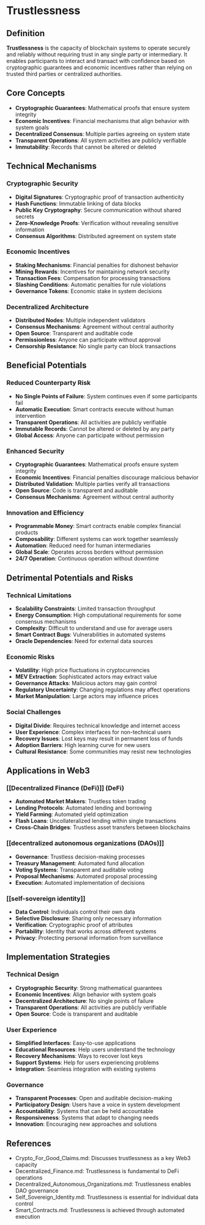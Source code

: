 # Trustlessness

## Definition

**Trustlessness** is the capacity of blockchain systems to operate securely and reliably without requiring trust in any single party or intermediary. It enables participants to interact and transact with confidence based on cryptographic guarantees and economic incentives rather than relying on trusted third parties or centralized authorities.

## Core Concepts

- **Cryptographic Guarantees**: Mathematical proofs that ensure system integrity
- **Economic Incentives**: Financial mechanisms that align behavior with system goals
- **Decentralized Consensus**: Multiple parties agreeing on system state
- **Transparent Operations**: All system activities are publicly verifiable
- **Immutability**: Records that cannot be altered or deleted

## Technical Mechanisms

### Cryptographic Security
- **Digital Signatures**: Cryptographic proof of transaction authenticity
- **Hash Functions**: Immutable linking of data blocks
- **Public Key Cryptography**: Secure communication without shared secrets
- **Zero-Knowledge Proofs**: Verification without revealing sensitive information
- **Consensus Algorithms**: Distributed agreement on system state

### Economic Incentives
- **Staking Mechanisms**: Financial penalties for dishonest behavior
- **Mining Rewards**: Incentives for maintaining network security
- **Transaction Fees**: Compensation for processing transactions
- **Slashing Conditions**: Automatic penalties for rule violations
- **Governance Tokens**: Economic stake in system decisions

### Decentralized Architecture
- **Distributed Nodes**: Multiple independent validators
- **Consensus Mechanisms**: Agreement without central authority
- **Open Source**: Transparent and auditable code
- **Permissionless**: Anyone can participate without approval
- **Censorship Resistance**: No single party can block transactions

## Beneficial Potentials

### Reduced Counterparty Risk
- **No Single Points of Failure**: System continues even if some participants fail
- **Automatic Execution**: Smart contracts execute without human intervention
- **Transparent Operations**: All activities are publicly verifiable
- **Immutable Records**: Cannot be altered or deleted by any party
- **Global Access**: Anyone can participate without permission

### Enhanced Security
- **Cryptographic Guarantees**: Mathematical proofs ensure system integrity
- **Economic Incentives**: Financial penalties discourage malicious behavior
- **Distributed Validation**: Multiple parties verify all transactions
- **Open Source**: Code is transparent and auditable
- **Consensus Mechanisms**: Agreement without central authority

### Innovation and Efficiency
- **Programmable Money**: Smart contracts enable complex financial products
- **Composability**: Different systems can work together seamlessly
- **Automation**: Reduced need for human intermediaries
- **Global Scale**: Operates across borders without permission
- **24/7 Operation**: Continuous operation without downtime

## Detrimental Potentials and Risks

### Technical Limitations
- **Scalability Constraints**: Limited transaction throughput
- **Energy Consumption**: High computational requirements for some consensus mechanisms
- **Complexity**: Difficult to understand and use for average users
- **Smart Contract Bugs**: Vulnerabilities in automated systems
- **Oracle Dependencies**: Need for external data sources

### Economic Risks
- **Volatility**: High price fluctuations in cryptocurrencies
- **MEV Extraction**: Sophisticated actors may extract value
- **Governance Attacks**: Malicious actors may gain control
- **Regulatory Uncertainty**: Changing regulations may affect operations
- **Market Manipulation**: Large actors may influence prices

### Social Challenges
- **Digital Divide**: Requires technical knowledge and internet access
- **User Experience**: Complex interfaces for non-technical users
- **Recovery Issues**: Lost keys may result in permanent loss of funds
- **Adoption Barriers**: High learning curve for new users
- **Cultural Resistance**: Some communities may resist new technologies

## Applications in Web3

### [[Decentralized Finance (DeFi)]] (DeFi)
- **Automated Market Makers**: Trustless token trading
- **Lending Protocols**: Automated lending and borrowing
- **Yield Farming**: Automated yield optimization
- **Flash Loans**: Uncollateralized lending within single transactions
- **Cross-Chain Bridges**: Trustless asset transfers between blockchains

### [[decentralized autonomous organizations (DAOs)]]
- **Governance**: Trustless decision-making processes
- **Treasury Management**: Automated fund allocation
- **Voting Systems**: Transparent and auditable voting
- **Proposal Mechanisms**: Automated proposal processing
- **Execution**: Automated implementation of decisions

### [[self-sovereign identity]]
- **Data Control**: Individuals control their own data
- **Selective Disclosure**: Sharing only necessary information
- **Verification**: Cryptographic proof of attributes
- **Portability**: Identity that works across different systems
- **Privacy**: Protecting personal information from surveillance

## Implementation Strategies

### Technical Design
- **Cryptographic Security**: Strong mathematical guarantees
- **Economic Incentives**: Align behavior with system goals
- **Decentralized Architecture**: No single points of failure
- **Transparent Operations**: All activities are publicly verifiable
- **Open Source**: Code is transparent and auditable

### User Experience
- **Simplified Interfaces**: Easy-to-use applications
- **Educational Resources**: Help users understand the technology
- **Recovery Mechanisms**: Ways to recover lost keys
- **Support Systems**: Help for users experiencing problems
- **Integration**: Seamless integration with existing systems

### Governance
- **Transparent Processes**: Open and auditable decision-making
- **Participatory Design**: Users have a voice in system development
- **Accountability**: Systems that can be held accountable
- **Responsiveness**: Systems that adapt to changing needs
- **Innovation**: Encouraging new approaches and solutions

## References
- Crypto_For_Good_Claims.md: Discusses trustlessness as a key Web3 capacity
- Decentralized_Finance.md: Trustlessness is fundamental to DeFi operations
- Decentralized_Autonomous_Organizations.md: Trustlessness enables DAO governance
- Self_Sovereign_Identity.md: Trustlessness is essential for individual data control
- Smart_Contracts.md: Trustlessness is achieved through automated execution
